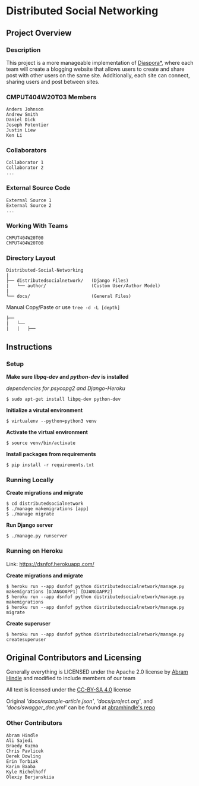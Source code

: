 # Distributed Social Networking

## Project Overview

### Description
This project is a more manageable implementation of [Diaspora*](https://diasporafoundation.org/), where each team will create a blogging website that allows users to create and share post with other users on the same site. Additionally, each site can connect, sharing users and post between sites.

### CMPUT404W20T03 Members
```
Anders Johnson
Andrew Smith
Daniel Dick
Joseph Potentier
Justin Liew
Ken Li
```

### Collaborators
```
Collaborator 1
Collaborator 2
...
```

### External Source Code
```
External Source 1
External Source 2
...
```

### Working With Teams
```
CMPUT404W20T00
CMPUT404W20T00
```

### Directory Layout
```
Distributed-Social-Networking
|
├── distributedsocialnetwork/   (Django Files)
|   └── author/                 (Custom User/Author Model)
|
└── docs/                       (General Files)
```

Manual Copy/Paste or use `tree -d -L [depth]`
```
├──
|   └──
|   |   ├── 
```

## Instructions
### Setup
**Make sure *libpq-dev* and *python-dev* is installed**

*dependencies for psycopg2 and Django-Heroku*
```
$ sudo apt-get install libpq-dev python-dev
```

**Initialize a virutal environment**
```
$ virtualenv --python=python3 venv
```

**Activate the virtual environment**
```
$ source venv/bin/activate
```

**Install packages from requirements**
```
$ pip install -r requirements.txt
```

### Running Locally
**Create migrations and migrate**
```
$ cd distributedsocialnetwork
$ ./manage makemigrations [app]
$ ./manage migrate
```

**Run Django server**
```
$ ./manage.py runserver
```

### Running on Heroku
Link: https://dsnfof.herokuapp.com/

**Create migrations and migrate**
```
$ heroku run --app dsnfof python distributedsocialnetwork/manage.py makemigrations [DJANGOAPP1] [DJANGOAPP2]
$ heroku run --app dsnfof python distributedsocialnetwork/manage.py makemigrations
$ heroku run --app dsnfof python distributedsocialnetwork/manage.py migrate 
```

**Create superuser**
```
$ heroku run --app dsnfof python distributedsocialnetwork/manage.py createsuperuser
```

## Original Contributors and Licensing
Generally everything is LICENSED under the Apache 2.0 license by [Abram Hindle](https://github.com/abramhindle) and modified to include members of our team

All text is licensed under the [CC-BY-SA 4.0](http://creativecommons.org/licenses/by-sa/4.0/deed.en_US) license

Original *'docs/example-article.json'*, *'docs/project.org'*, and *'docs/swagger_doc.yml'* can be found at [abramhindle's repo](https://github.com/abramhindle/CMPUT404-project-socialdistribution)

### Other Contributors
```
Abram Hindle
Ali Sajedi
Braedy Kuzma
Chris Pavlicek
Derek Dowling
Erin Torbiak
Karim Baaba
Kyle Richelhoff
Olexiy Berjanskiia
```
